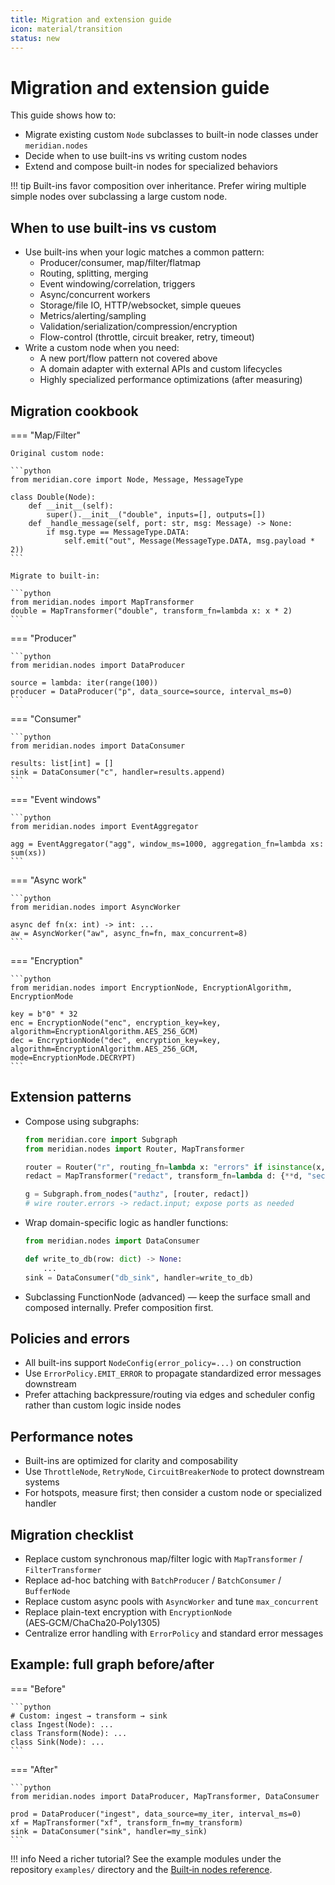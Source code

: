 ```yaml
---
title: Migration and extension guide
icon: material/transition
status: new
---
```


# Migration and extension guide

This guide shows how to:

- Migrate existing custom `Node` subclasses to built-in node classes under `meridian.nodes`
- Decide when to use built-ins vs writing custom nodes
- Extend and compose built-in nodes for specialized behaviors

!!! tip
    Built-ins favor composition over inheritance. Prefer wiring multiple simple nodes over subclassing a large custom node.

## When to use built-ins vs custom

- Use built-ins when your logic matches a common pattern:
  - Producer/consumer, map/filter/flatmap
  - Routing, splitting, merging
  - Event windowing/correlation, triggers
  - Async/concurrent workers
  - Storage/file IO, HTTP/websocket, simple queues
  - Metrics/alerting/sampling
  - Validation/serialization/compression/encryption
  - Flow-control (throttle, circuit breaker, retry, timeout)
- Write a custom node when you need:
  - A new port/flow pattern not covered above
  - A domain adapter with external APIs and custom lifecycles
  - Highly specialized performance optimizations (after measuring)

## Migration cookbook

=== "Map/Filter"

    Original custom node:

    ```python
    from meridian.core import Node, Message, MessageType

    class Double(Node):
        def __init__(self):
            super().__init__("double", inputs=[], outputs=[])
        def _handle_message(self, port: str, msg: Message) -> None:
            if msg.type == MessageType.DATA:
                self.emit("out", Message(MessageType.DATA, msg.payload * 2))
    ```

    Migrate to built-in:

    ```python
    from meridian.nodes import MapTransformer
    double = MapTransformer("double", transform_fn=lambda x: x * 2)
    ```

=== "Producer"

    ```python
    from meridian.nodes import DataProducer

    source = lambda: iter(range(100))
    producer = DataProducer("p", data_source=source, interval_ms=0)
    ```

=== "Consumer"

    ```python
    from meridian.nodes import DataConsumer

    results: list[int] = []
    sink = DataConsumer("c", handler=results.append)
    ```

=== "Event windows"

    ```python
    from meridian.nodes import EventAggregator

    agg = EventAggregator("agg", window_ms=1000, aggregation_fn=lambda xs: sum(xs))
    ```

=== "Async work"

    ```python
    from meridian.nodes import AsyncWorker

    async def fn(x: int) -> int: ...
    aw = AsyncWorker("aw", async_fn=fn, max_concurrent=8)
    ```

=== "Encryption"

    ```python
    from meridian.nodes import EncryptionNode, EncryptionAlgorithm, EncryptionMode

    key = b"0" * 32
    enc = EncryptionNode("enc", encryption_key=key, algorithm=EncryptionAlgorithm.AES_256_GCM)
    dec = EncryptionNode("dec", encryption_key=key, algorithm=EncryptionAlgorithm.AES_256_GCM, mode=EncryptionMode.DECRYPT)
    ```

## Extension patterns

- Compose using subgraphs:

  ```python
  from meridian.core import Subgraph
  from meridian.nodes import Router, MapTransformer

  router = Router("r", routing_fn=lambda x: "errors" if isinstance(x, dict) and x.get("error") else "ok", output_ports=["ok", "errors"])
  redact = MapTransformer("redact", transform_fn=lambda d: {**d, "secret": "***"})

  g = Subgraph.from_nodes("authz", [router, redact])
  # wire router.errors -> redact.input; expose ports as needed
  ```

- Wrap domain-specific logic as handler functions:

  ```python
  from meridian.nodes import DataConsumer

  def write_to_db(row: dict) -> None:
      ...
  sink = DataConsumer("db_sink", handler=write_to_db)
  ```

- Subclassing FunctionNode (advanced) — keep the surface small and composed internally. Prefer composition first.

## Policies and errors

- All built-ins support `NodeConfig(error_policy=...)` on construction
- Use `ErrorPolicy.EMIT_ERROR` to propagate standardized error messages downstream
- Prefer attaching backpressure/routing via edges and scheduler config rather than custom logic inside nodes

## Performance notes

- Built-ins are optimized for clarity and composability
- Use `ThrottleNode`, `RetryNode`, `CircuitBreakerNode` to protect downstream systems
- For hotspots, measure first; then consider a custom node or specialized handler

## Migration checklist

- Replace custom synchronous map/filter logic with `MapTransformer` / `FilterTransformer`
- Replace ad-hoc batching with `BatchProducer` / `BatchConsumer` / `BufferNode`
- Replace custom async pools with `AsyncWorker` and tune `max_concurrent`
- Replace plain-text encryption with `EncryptionNode` (AES‑GCM/ChaCha20‑Poly1305)
- Centralize error handling with `ErrorPolicy` and standard error messages

## Example: full graph before/after

=== "Before"

    ```python
    # Custom: ingest → transform → sink
    class Ingest(Node): ...
    class Transform(Node): ...
    class Sink(Node): ...
    ```

=== "After"

    ```python
    from meridian.nodes import DataProducer, MapTransformer, DataConsumer

    prod = DataProducer("ingest", data_source=my_iter, interval_ms=0)
    xf = MapTransformer("xf", transform_fn=my_transform)
    sink = DataConsumer("sink", handler=my_sink)
    ```

!!! info
    Need a richer tutorial? See the example modules under the repository `examples/` directory and the [Built‑in nodes reference](../reference/built-in-nodes.md).
